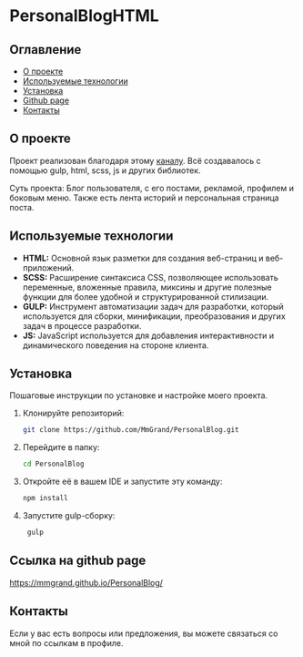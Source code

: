 
# PersonalBlogHTML

## Оглавление

- [О проекте](#о-проекте)
- [Используемые технологии](#используемые-технологии)
- [Установка](#установка)
- [Github page](#Ссылка-на-github-page)
- [Контакты](#контакты)

## О проекте

Проект реализован благодаря этому [каналу](https://www.youtube.com/@BrainsCloud/featured). Всё создавалось с помощью gulp, html, scss, js и других библиотек.

Суть проекта: Блог пользователя, с его постами, рекламой, профилем и боковым меню. Также есть лента историй и персональная страница поста.

## Используемые технологии

- **HTML:** Основной язык разметки для создания веб-страниц и веб-приложений.
- **SCSS:** Расширение синтаксиса CSS, позволяющее использовать переменные, вложенные правила, миксины и другие полезные функции для более удобной и структурированной стилизации.
- **GULP:** Инструмент автоматизации задач для разработки, который используется для сборки, минификации, преобразования и других задач в процессе разработки.
- **JS:** JavaScript используется для добавления интерактивности и динамического поведения на стороне клиента.

## Установка

Пошаговые инструкции по установке и настройке моего проекта.

1. Клонируйте репозиторий:
   ```sh
   git clone https://github.com/MmGrand/PersonalBlog.git
   ```
2. Перейдите в папку:
   ```sh
   cd PersonalBlog
   ```
3. Откройте её в вашем IDE и запустите эту команду:
    ```sh
    npm install
    ```
4. Запустите gulp-сборку:
    ```sh
     gulp
    ```

## Ссылка на github page
https://mmgrand.github.io/PersonalBlog/

## Контакты

Если у вас есть вопросы или предложения, вы можете связаться со мной по ссылкам в профиле.

